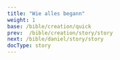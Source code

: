 ```yaml
---
title: "Wie alles begann"
weight: 1
base: /bible/creation/quick
prev:  /bible/creation/story/story
next: /bible/daniel/story/story
docType: story
---
```


